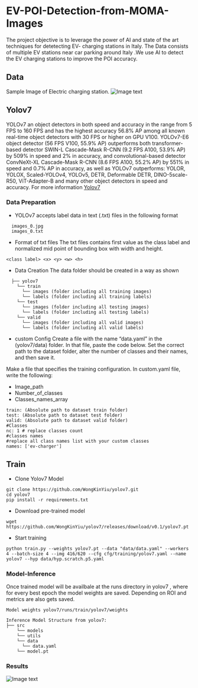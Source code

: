 # EV-POI-Detection-from-MOMA-Images

The project objective is to leverage the power of AI and state of the art techniques for detetecting EV- charging stations in Italy. The Data consists of multiple EV stations near car parking around Italy .We use AI to detect the EV charging stations to improve the POI accuracy.

## Data 

Sample Image of Electric charging station.
![Image text](https://github.com/tandon-samarth/EV-POI-Detection-form-MOMA-Images/blob/main/sample-image.png)


## Yolov7 
YOLOv7 an object detectors in both speed and accuracy in the range from 5 FPS to 160 FPS and has the highest accuracy 56.8% AP among all known real-time object detectors with 30 FPS or higher on GPU V100. YOLOv7-E6 object detector (56 FPS V100, 55.9% AP) outperforms both transformer-based detector SWIN-L Cascade-Mask R-CNN (9.2 FPS A100, 53.9% AP) by 509% in speed and 2% in accuracy, and convolutional-based detector ConvNeXt-XL Cascade-Mask R-CNN (8.6 FPS A100, 55.2% AP) by 551% in speed and 0.7% AP in accuracy, as well as YOLOv7 outperforms: YOLOR, YOLOX, Scaled-YOLOv4, YOLOv5, DETR, Deformable DETR, DINO-5scale-R50, ViT-Adapter-B and many other object detectors in speed and accuracy. For more information [Yolov7](https://arxiv.org/abs/2207.02696)

### Data Preparation 

- YOLOv7 accepts label data in text (.txt) files in the following format
```
  images_0.jpg
  images_0.txt
```

- Format of txt files 
The txt files contains first value as the class label and normalized mid point of bounding box with width and height.
```
<class label> <x> <y> <w> <h> 
```

- Data Creation 
The data folder should be created in a way as shown 
```
  ├── yolov7
    └── train
      └── images (folder including all training images)
      └── labels (folder including all training labels)
    └── test
      └── images (folder including all testing images)
      └── labels (folder including all testing labels)
    └── valid
      └── images (folder including all valid images)
      └── labels (folder including all valid labels)
```
- custom Config 
Create a file with the name “data.yaml” in the (yolov7/data) folder. In that file, paste the code below. Set the correct path to the dataset folder, alter the number of classes and their names, and then save it.

Make a file that specifies the training configuration. In custom.yaml file, write the following:

* Image_path
* Number_of_classes
* Classes_names_array
```
train: (Absolute path to dataset train folder)
test: (Absolute path to dataset test folder)
valid: (Absolute path to dataset valid folder)
#Classes
nc: 1 # replace classes count 
#classes names
#replace all class names list with your custom classes
names: ['ev-charger']
```

## Train 
* Clone Yolov7 Model
```
git clone https://github.com/WongKinYiu/yolov7.git 
cd yolov7
pip install -r requirements.txt
```
* Download pre-trained model 
```
wget https://github.com/WongKinYiu/yolov7/releases/download/v0.1/yolov7.pt
```

* Start training 
```
python train.py --weights yolov7.pt --data "data/data.yaml" --workers 4 --batch-size 4 --img 416/620 --cfg cfg/training/yolov7.yaml --name yolov7 --hyp data/hyp.scratch.p5.yaml
```

### Model-Inference
Once trained model will be availbale at the runs directory in yolov7 , where for every best epoch the model weights are saved. Depending on ROI and metrics are also gets saved.  
```
Model weights yolov7/runs/train/yolov7/weights 

Inference Model Structure from yolov7:
├── src
    └── models
    └── utils
    └── data
      └── data.yaml
    └── model.pt
```

### Results 
![Image text]()


